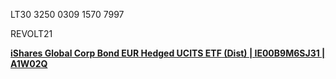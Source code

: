 LT30 3250 0309 1570 7997

REVOLT21

[**iShares Global Corp Bond EUR Hedged UCITS ETF (Dist) | IE00B9M6SJ31 | A1W02Q**](https://de.extraetf.com/etf-profile/IE00B9M6SJ31)